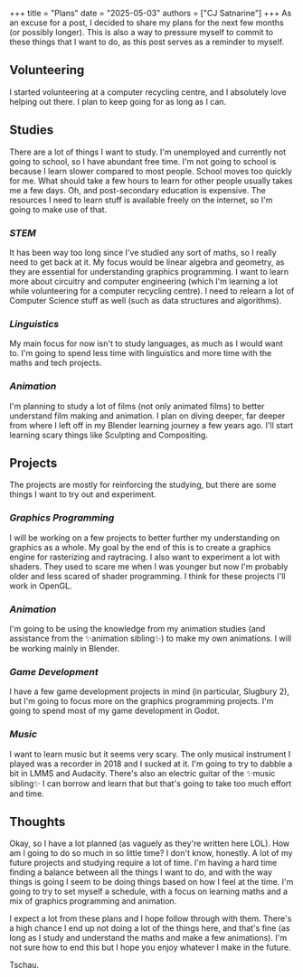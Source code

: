 +++
title = "Plans"
date = "2025-05-03"
authors = ["CJ Satnarine"]
+++
As an excuse for a post, I decided to share my plans for the next few months (or possibly longer). This is also a way to pressure myself to commit to these things that I want to do, as this post serves as a reminder to myself. 
## Volunteering
I started volunteering at a computer recycling centre, and I absolutely love helping out there. I plan to keep going for as long as I can. 
## Studies
There are a lot of things I want to study. I'm unemployed and currently not going to school, so I have abundant free time. I'm not going to school is because I learn slower compared to most people. School moves too quickly for me. What should take a few hours to learn for other people usually takes me a few days. Oh, and post-secondary education is expensive. The resources I need to learn stuff is available freely on the internet, so I'm going to make use of that. 
### *STEM*
It has been way too long since I've studied any sort of maths, so I really need to get back at it. My focus would be linear algebra and geometry, as they are essential for understanding graphics programming. I want to learn more about circuitry and computer engineering (which I'm learning a lot while volunteering for a computer recycling centre). I need to relearn a lot of Computer Science stuff as well (such as data structures and algorithms). 
### *Linguistics*
My main focus for now isn't to study languages, as much as I would want to. I'm going to spend less time with linguistics and more time with the maths and tech projects. 
### *Animation*
I'm planning to study a lot of films (not only animated films) to better understand film making and animation. I plan on diving deeper, far deeper from where I left off in my Blender learning journey a few years ago. I'll start learning scary things like Sculpting and Compositing. 
## Projects
The projects are mostly for reinforcing the studying, but there are some things I want to try out and experiment. 
### *Graphics Programming*
I will be working on a few projects to better further my understanding on graphics as a whole. My goal by the end of this is to create a graphics engine for rasterizing and raytracing. I also want to experiment a lot with shaders. They used to scare me when I was younger but now I'm probably older and less scared of shader programming. I think for these projects I'll work in OpenGL. 
### *Animation*
I'm going to be using the knowledge from my animation studies (and assistance from the :sparkles:animation sibling:sparkles:) to make my own animations. I will be working mainly in Blender. 
### *Game Development*
I have a few game development projects in mind (in particular, Slugbury 2), but I'm going to focus more on the graphics programming projects. I'm going to spend most of my game development in Godot. 
### *Music*
I want to learn music but it seems very scary. The only musical instrument I played was a recorder in 2018 and I sucked at it. I'm going to try to dabble a bit in LMMS and Audacity. There's also an electric guitar of the :sparkles:music sibling:sparkles: I can borrow and learn that but that's going to take too much effort and time. 
## Thoughts
Okay, so I have a lot planned (as vaguely as they're written here LOL). How am I going to do so much in so little time? I don't know, honestly. A lot of my future projects and studying require a lot of time. I'm having a hard time finding a balance between all the things I want to do, and with the way things is going I seem to be doing things based on how I feel at the time. I'm going to try to set myself a schedule, with a focus on learning maths and a mix of graphics programming and animation.

I expect a lot from these plans and I hope follow through with them. There's a high chance I end up not doing a lot of the things here, and that's fine (as long as I study and understand the maths and make a few animations). I'm not sure how to end this but I hope you enjoy whatever I make in the future. 

Tschau. 
